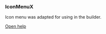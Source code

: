 ### IconMenuX

Icon menu was adapted for using in the builder.<br/> 

<a href="http://www.material-ui.com/#/components/icon-menus" target="_blank">Open help</a>